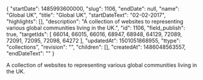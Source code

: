 {
  "startDate": 1485993600000, 
  "slug": 1106, 
  "endDate": null, 
  "name": "Global UK", 
  "title": "Global UK", 
  "startDateText": "02-02-2017", 
  "highlights": [], 
  "description": "A collection of websites to representing various global communities living in the UK.", 
  "id": 1106, 
  "field_publish": true, 
  "targetIds": [
    66014, 
    66015, 
    66016, 
    68947, 
    68948, 
    64129, 
    72089, 
    72091, 
    72095, 
    72098, 
    64272
  ], 
  "updatedAt": 1501051868955, 
  "ttype": "collections", 
  "revision": "", 
  "children": [], 
  "createdAt": 1486048563557, 
  "endDateText": ""
}

A collection of websites to representing various global communities living in the UK.